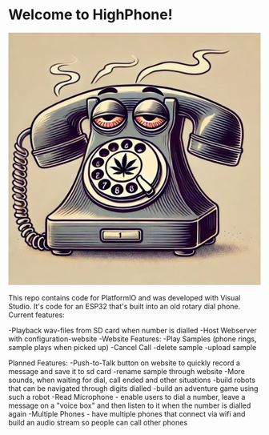 # Welcome to HighPhone!

![HighPhone Coverimage](/documentation/HighPhone.webp)

This repo contains code for PlatformIO and was developed with Visual Studio. It's code for an ESP32 that's built into an old rotary dial phone. Current features:


-Playback wav-files from SD card when number is dialled
-Host Webserver with configuration-website
-Website Features:
	-Play Samples (phone rings, sample plays when picked up)
	-Cancel Call
	-delete sample
	-upload sample



Planned Features:
-Push-to-Talk button on website to quickly record a message and save it to sd card
-rename sample through website
-More sounds, when waiting for dial, call ended and other situations
-build robots that can be navigated through digits dialled
-build an adventure game using such a robot
-Read Microphone - enable users to dial a number, leave a message on a "voice box" and then listen to it when the number is dialled again
-Multiple Phones - have multiple phones that connect via wifi and build an audio stream so people can call other phones
